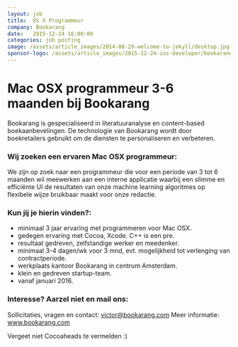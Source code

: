 ```yaml
---
layout: job
title:  OS X Programmeur
company: Bookarang
date:   2015-12-24 16:00:00
categories: job posting
image: /assets/article_images/2014-08-29-welcome-to-jekyll/desktop.jpg
sponsor-logo: /assets/article_images/2015-12-24-ios-developer/bookarang.png
---
```


Mac OSX programmeur 3-6 maanden bij Bookarang
===================================

Bookarang is gespecialiseerd in literatuuranalyse en content-based boekaanbevelingen. De technologie van Bookarang wordt door boekretailers gebruikt om de diensten te personaliseren en verbeteren.

### Wij zoeken een ervaren Mac OSX programmeur:

We zijn op zoek naar een programmeur die voor een periode van 3 tot 6 maanden wil meewerken aan een interne applicatie waarbij een slimme en efficiënte UI de resultaten van onze machine learning algoritmes op flexibele wijze bruikbaar maakt voor onze redactie.

### Kun jij je hierin vinden?:

* minimaal 3 jaar ervaring met programmeren voor Mac OSX.
* gedegen ervaring met Cocoa, Xcode. C++ is een pre.
* resultaat gedreven, zelfstandige werker en meedenker.
* minimaal 3-4 dagen/wk voor 3 mnd, evt. mogelijkheid tot verlenging van contractperiode.
* werkplaats kantoor Bookarang in centrum Amsterdam.
* klein en gedreven startup-team.
* vanaf januari 2016.

### Interesse? Aarzel niet en mail ons:

Sollicitaties, vragen en contact: [victor@bookarang.com](mailto:victor@bookarang.com)
Meer informatie: www.bookarang.com

Vergeet niet Cocoaheads te vermelden :)
